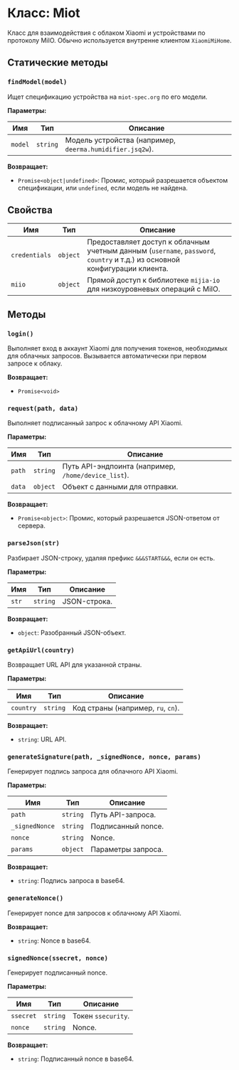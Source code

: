 # Класс: Miot

Класс для взаимодействия с облаком Xiaomi и устройствами по протоколу MiIO. Обычно используется внутренне клиентом `XiaomiMiHome`.

## Статические методы

### `findModel(model)`

Ищет спецификацию устройства на `miot-spec.org` по его модели.

**Параметры:**

| Имя | Тип | Описание |
|---|---|---|
| `model` | `string` | Модель устройства (например, `deerma.humidifier.jsq2w`). |

**Возвращает:**

- `Promise<object|undefined>`: Промис, который разрешается объектом спецификации, или `undefined`, если модель не найдена.

## Свойства

| Имя | Тип | Описание |
|---|---|---|
| `credentials` | `object` | Предоставляет доступ к облачным учетным данным (`username`, `password`, `country` и т.д.) из основной конфигурации клиента. |
| `miio` | `object` | Прямой доступ к библиотеке `mijia-io` для низкоуровневых операций с MiIO. |

## Методы

### `login()`

Выполняет вход в аккаунт Xiaomi для получения токенов, необходимых для облачных запросов. Вызывается автоматически при первом запросе к облаку.

**Возвращает:**

- `Promise<void>`

### `request(path, data)`

Выполняет подписанный запрос к облачному API Xiaomi.

**Параметры:**

| Имя | Тип | Описание |
|---|---|---|
| `path` | `string` | Путь API-эндпоинта (например, `/home/device_list`). |
| `data` | `object` | Объект с данными для отправки. |

**Возвращает:**

- `Promise<object>`: Промис, который разрешается JSON-ответом от сервера.

### `parseJson(str)`

Разбирает JSON-строку, удаляя префикс `&&&START&&&`, если он есть.

**Параметры:**

| Имя | Тип | Описание |
|---|---|---|
| `str` | `string` | JSON-строка. |

**Возвращает:**

- `object`: Разобранный JSON-объект.

### `getApiUrl(country)`

Возвращает URL API для указанной страны.

**Параметры:**

| Имя | Тип | Описание |
|---|---|---|
| `country` | `string` | Код страны (например, `ru`, `cn`). |

**Возвращает:**

- `string`: URL API.

### `generateSignature(path, _signedNonce, nonce, params)`

Генерирует подпись запроса для облачного API Xiaomi.

**Параметры:**

| Имя | Тип | Описание |
|---|---|---|
| `path` | `string` | Путь API-запроса. |
| `_signedNonce` | `string` | Подписанный nonce. |
| `nonce` | `string` | Nonce. |
| `params` | `object` | Параметры запроса. |

**Возвращает:**

- `string`: Подпись запроса в base64.

### `generateNonce()`

Генерирует nonce для запросов к облачному API Xiaomi.

**Возвращает:**

- `string`: Nonce в base64.

### `signedNonce(ssecret, nonce)`

Генерирует подписанный nonce.

**Параметры:**

| Имя | Тип | Описание |
|---|---|---|
| `ssecret` | `string` | Токен `ssecurity`. |
| `nonce` | `string` | Nonce. |

**Возвращает:**

- `string`: Подписанный nonce в base64.
